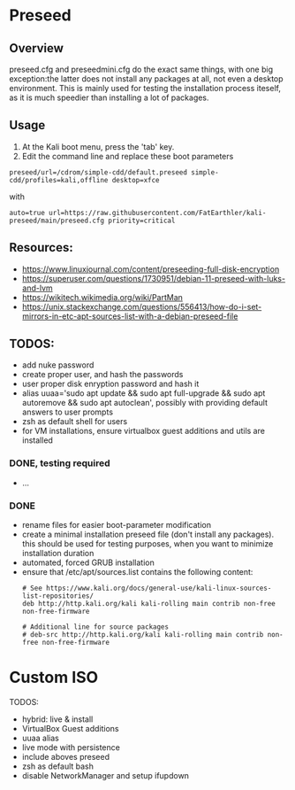 # Preseed

## Overview
preseed.cfg and preseedmini.cfg do the exact same things, with one big exception:the latter does not install any packages at all, not even a desktop environment. This is mainly used for testing the installation process iteself, as it is much speedier than installing a lot of packages.

## Usage
1. At the Kali boot menu, press the 'tab' key.
2. Edit the command line and replace these boot parameters
```
preseed/url=/cdrom/simple-cdd/default.preseed simple-cdd/profiles=kali,offline desktop=xfce
```
with
```
auto=true url=https://raw.githubusercontent.com/FatEarthler/kali-preseed/main/preseed.cfg priority=critical
```

## Resources:
- <https://www.linuxjournal.com/content/preseeding-full-disk-encryption>
- <https://superuser.com/questions/1730951/debian-11-preseed-with-luks-and-lvm>
- <https://wikitech.wikimedia.org/wiki/PartMan>
- <https://unix.stackexchange.com/questions/556413/how-do-i-set-mirrors-in-etc-apt-sources-list-with-a-debian-preseed-file>


## TODOS:
- add nuke password
- create proper user, and hash the passwords
- user proper disk enryption password and hash it
- alias uuaa='sudo apt update && sudo apt full-upgrade && sudo apt autoremove && sudo apt autoclean', possibly with providing default answers to user prompts
- zsh as default shell for users
- for VM installations, ensure virtualbox guest additions and utils are installed

### DONE, testing required
- ...

### DONE
- rename files for easier boot-parameter modification
- create a minimal installation preseed file (don't install any packages). this should be used for testing purposes, when you want to minimize installation duration
- automated, forced GRUB installation
- ensure that /etc/apt/sources.list contains the following content:
	```
	# See https://www.kali.org/docs/general-use/kali-linux-sources-list-repositories/
	deb http://http.kali.org/kali kali-rolling main contrib non-free non-free-firmware
	
	# Additional line for source packages
	# deb-src http://http.kali.org/kali kali-rolling main contrib non-free non-free-firmware
	```

# Custom ISO
TODOS:
- hybrid: live & install
- VirtualBox Guest additions
- uuaa alias
- live mode with persistence
- include aboves preseed
- zsh as default bash
- disable NetworkManager and setup ifupdown
